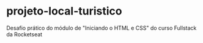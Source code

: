 # projeto-local-turistico
Desafio prático do módulo de "Iniciando o HTML e CSS" do curso Fullstack da Rocketseat
